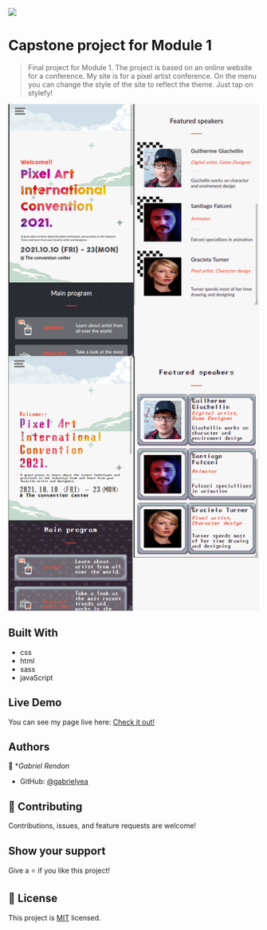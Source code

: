 ![](https://img.shields.io/badge/Microverse-blueviolet)

# Capstone project for Module 1

> Final project for Module 1. The project is based on an online website for a conference. 
> My site is for a pixel artist conference.
> On the menu you can change the style of the site to reflect the theme. Just tap on stylefy!

![screenshot](./assets/mobile-screens.png)


## Built With
- css
- html
- sass
- javaScript

## Live Demo
You can see my page live here: 
[Check it out!](https://gabrielyea.github.io/module1-capstone/)


<!--## Getting Started

**This is an example of how you may give instructions on setting up your project locally.**
**Modify this file to match your project, remove sections that don't apply. For example: delete the testing section if the currect project doesn't require testing.**


To get a local copy up and running follow these simple example steps.

### Prerequisites

### Setup

### Install

### Usage

### Run tests

### Deployment-->


## Authors

👤 **Gabriel Rendon*

- GitHub: [@gabrielyea](https://github.com/gabrielyea)


## 🤝 Contributing

Contributions, issues, and feature requests are welcome!

<!--Feel free to check the [issues page](../../issues/).-->

## Show your support

Give a ⭐️ if you like this project!

<!--## Acknowledgments-->


## 📝 License

This project is [MIT](./MIT.md) licensed.
